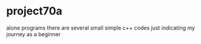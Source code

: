 # project70a
alone programs
there are several small simple c++ codes just indicating my journey as a beginner
